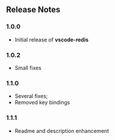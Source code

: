 ## Release Notes

### 1.0.0
* Initial release of **vscode-redis**

### 1.0.2
* Small fixes

### 1.1.0
* Several fixes;
* Removed key bindings

### 1.1.1
* Readme and description enhancement